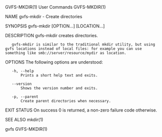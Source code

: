 GVFS-MKDIR(1)                                                                                   User Commands                                                                                   GVFS-MKDIR(1)



NAME
       gvfs-mkdir - Create directories

SYNOPSIS
       gvfs-mkdir [OPTION...] [LOCATION...]

DESCRIPTION
       gvfs-mkdir creates directories.

       gvfs-mkdir is similar to the traditional mkdir utility, but using gvfs locations instead of local files: for example you can use something like smb://server/resource/mydir as location.

OPTIONS
       The following options are understood:

       -h, --help
           Prints a short help text and exits.

       --version
           Shows the version number and exits.

       -p, --parent
           Create parent directories when necessary.

EXIT STATUS
       On success 0 is returned, a non-zero failure code otherwise.

SEE ALSO
       mkdir(1)



gvfs                                                                                                                                                                                            GVFS-MKDIR(1)

